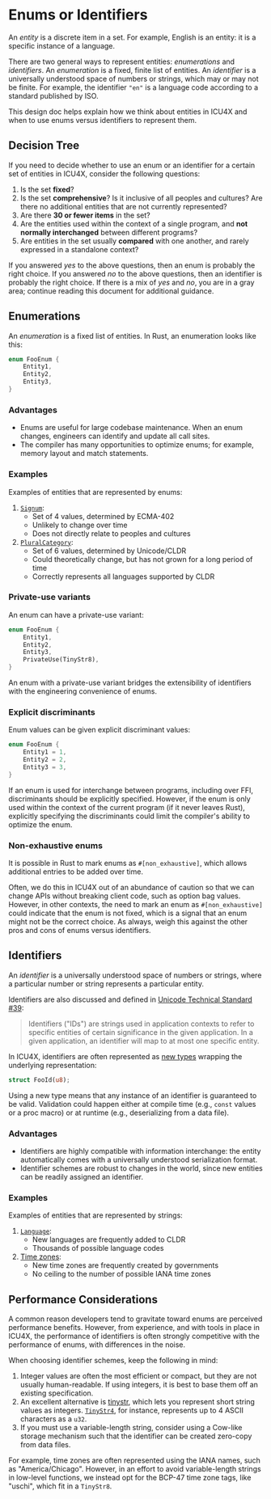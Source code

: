 Enums or Identifiers
====================

An *entity* is a discrete item in a set. For example, English is an entity: it is a specific instance of a language.

There are two general ways to represent entities: *enumerations* and *identifiers*. An *enumeration* is a fixed, finite list of entities. An *identifier* is a universally understood space of numbers or strings, which may or may not be finite. For example, the identifier `"en"` is a language code according to a standard published by ISO.

This design doc helps explain how we think about entities in ICU4X and when to use enums versus identifiers to represent them.

## Decision Tree

If you need to decide whether to use an enum or an identifier for a certain set of entities in ICU4X, consider the following questions:

1. Is the set **fixed**?
2. Is the set **comprehensive**? Is it inclusive of all peoples and cultures? Are there no additional entities that are not currently represented?
3. Are there **30 or fewer items** in the set?
4. Are the entities used within the context of a single program, and **not normally interchanged** between different programs?
5. Are entities in the set usually **compared** with one another, and rarely expressed in a standalone context?

If you answered *yes* to the above questions, then an enum is probably the right choice. If you answered *no* to the above questions, then an identifier is probably the right choice. If there is a mix of *yes* and *no*, you are in a gray area; continue reading this document for additional guidance.

## Enumerations

An *enumeration* is a fixed list of entities. In Rust, an enumeration looks like this:

```rust
enum FooEnum {
    Entity1,
    Entity2,
    Entity3,
}
```

### Advantages

- Enums are useful for large codebase maintenance. When an enum changes, engineers can identify and update all call sites.
- The compiler has many opportunities to optimize enums; for example, memory layout and match statements.

### Examples

Examples of entities that are represented by enums:

1. [`Signum`](https://unicode-org.github.io/icu4x/docs/fixed_decimal/signum/enum.Signum.html):
    - Set of 4 values, determined by ECMA-402
    - Unlikely to change over time
    - Does not directly relate to peoples and cultures
2. [`PluralCategory`](https://unicode-org.github.io/icu4x/docs/icu_plurals/enum.PluralCategory.html):
    - Set of 6 values, determined by Unicode/CLDR
    - Could theoretically change, but has not grown for a long period of time
    - Correctly represents all languages supported by CLDR

### Private-use variants

An enum can have a private-use variant:

```rust
enum FooEnum {
    Entity1,
    Entity2,
    Entity3,
    PrivateUse(TinyStr8),
}
```

An enum with a private-use variant bridges the extensibility of identifiers with the engineering convenience of enums.

### Explicit discriminants

Enum values can be given explicit discriminant values:

```rust
enum FooEnum {
    Entity1 = 1,
    Entity2 = 2,
    Entity3 = 3,
}
```

If an enum is used for interchange between programs, including over FFI, discriminants should be explicitly specified. However, if the enum is only used within the context of the current program (if it never leaves Rust), explicitly specifying the discriminants could limit the compiler's ability to optimize the enum.

### Non-exhaustive enums

It is possible in Rust to mark enums as `#[non_exhaustive]`, which allows additional entries to be added over time.

Often, we do this in ICU4X out of an abundance of caution so that we can change APIs without breaking client code, such as option bag values. However, in other contexts, the need to mark an enum as `#[non_exhaustive]` could indicate that the enum is not fixed, which is a signal that an enum might not be the correct choice. As always, weigh this against the other pros and cons of enums versus identifiers.

## Identifiers

An *identifier* is a universally understood space of numbers or strings, where a particular number or string represents a particular entity.

Identifiers are also discussed and defined in [Unicode Technical Standard #39](http://unicode.org/reports/tr39/):

> Identifiers ("IDs") are strings used in application contexts to refer to specific entities of certain significance in the given application. In a given application, an identifier will map to at most one specific entity.

In ICU4X, identifiers are often represented as [new types](https://doc.rust-lang.org/rust-by-example/generics/new_types.html) wrapping the underlying representation:

```rust
struct FooId(u8);
```

Using a new type means that any instance of an identifier is guaranteed to be valid. Validation could happen either at compile time (e.g., `const` values or a proc macro) or at runtime (e.g., deserializing from a data file).

### Advantages

- Identifiers are highly compatible with information interchange: the entity automatically comes with a universally understood serialization format.
- Identifier schemes are robust to changes in the world, since new entities can be readily assigned an identifier.

### Examples

Examples of entities that are represented by strings:

1. [`Language`](https://unicode-org.github.io/icu4x/docs/icu_locid/subtags/struct.Language.html):
    - New languages are frequently added to CLDR
    - Thousands of possible language codes
2. [Time zones](https://unicode-org.github.io/icu4x/docs/icu_datetime/date/trait.TimeZoneInput.html):
    - New time zones are frequently created by governments
    - No ceiling to the number of possible IANA time zones

## Performance Considerations

A common reason developers tend to gravitate toward enums are perceived performance benefits. However, from experience, and with tools in place in ICU4X, the performance of identifiers is often strongly competitive with the performance of enums, with differences in the noise.

When choosing identifier schemes, keep the following in mind:

1. Integer values are often the most efficient or compact, but they are not usually human-readable. If using integers, it is best to base them off an existing specification.
2. An excellent alternative is [tinystr](https://docs.rs/tinystr/0.4.10/tinystr/index.html), which lets you represent short string values as integers. [`TinyStr4`](https://docs.rs/tinystr/0.4.10/tinystr/struct.TinyStr4.html), for instance, represents up to 4 ASCII characters as a `u32`.
3. If you must use a variable-length string, consider using a Cow-like storage mechanism such that the identifier can be created zero-copy from data files.

For example, time zones are often represented using the IANA names, such as "America/Chicago". However, in an effort to avoid variable-length strings in low-level functions, we instead opt for the BCP-47 time zone tags, like "uschi", which fit in a `TinyStr8`.
